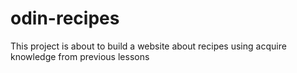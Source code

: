 # odin-recipes
This project is about to build a website about recipes using acquire knowledge from previous lessons
